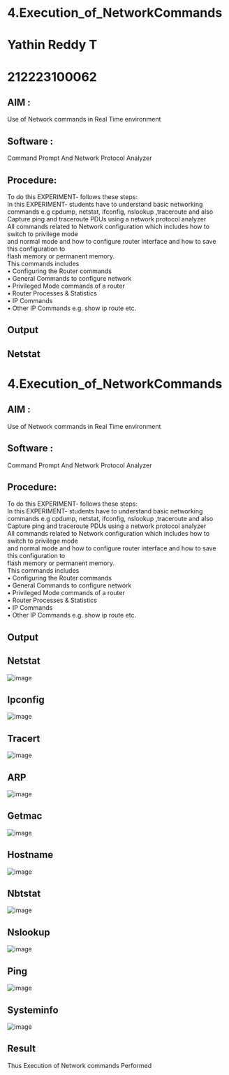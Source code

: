 # 4.Execution_of_NetworkCommands
# Yathin Reddy T
# 212223100062 
## AIM :
Use of Network commands in Real Time environment
## Software : 
Command Prompt And Network Protocol Analyzer
## Procedure: 
To do this EXPERIMENT- follows these steps:
<BR>
In this EXPERIMENT- students have to understand basic networking commands e.g cpdump, netstat, ifconfig, nslookup ,traceroute and also Capture ping and traceroute PDUs using a network protocol analyzer 
<BR>
All commands related to Network configuration which includes how to switch to privilege mode
<BR>
and normal mode and how to configure router interface and how to save this configuration to
<BR>
flash memory or permanent memory.
<BR>
This commands includes
<BR>
• Configuring the Router commands
<BR>
• General Commands to configure network
<BR>
• Privileged Mode commands of a router 
<BR>
• Router Processes & Statistics
<BR>
• IP Commands
<BR>
• Other IP Commands e.g. show ip route etc.
<BR>

## Output
## Netstat
# 4.Execution_of_NetworkCommands
## AIM :
Use of Network commands in Real Time environment
## Software : 
Command Prompt And Network Protocol Analyzer
## Procedure: 
To do this EXPERIMENT- follows these steps:
<BR>
In this EXPERIMENT- students have to understand basic networking commands e.g cpdump, netstat, ifconfig, nslookup ,traceroute and also Capture ping and traceroute PDUs using a network protocol analyzer 
<BR>
All commands related to Network configuration which includes how to switch to privilege mode
<BR>
and normal mode and how to configure router interface and how to save this configuration to
<BR>
flash memory or permanent memory.
<BR>
This commands includes
<BR>
• Configuring the Router commands
<BR>
• General Commands to configure network
<BR>
• Privileged Mode commands of a router 
<BR>
• Router Processes & Statistics
<BR>
• IP Commands
<BR>
• Other IP Commands e.g. show ip route etc.
<BR>

## Output
## Netstat
![image](https://github.com/user-attachments/assets/1ee9bd58-9819-4977-a341-41c37f0bac3d)
## Ipconfig
![image](https://github.com/user-attachments/assets/8c588d53-5332-465e-a977-df93b7f25bd3)
## Tracert
![image](https://github.com/user-attachments/assets/cfca500d-04db-4647-8de7-aa210351fd21)
## ARP
![image](https://github.com/user-attachments/assets/bfee2f11-9799-4c4e-bc8f-064b72d6e8c8)
## Getmac
![image](https://github.com/user-attachments/assets/9e2c02b0-586e-4d57-908d-c0c15dc8cb08)
## Hostname
![image](https://github.com/user-attachments/assets/045b1159-5410-41f1-9c06-7d8189f24a8e)
## Nbtstat
![image](https://github.com/user-attachments/assets/d007b735-827d-41c1-9a60-b693acd1c714)
## Nslookup
![image](https://github.com/user-attachments/assets/80898e79-fc8c-417f-b0a4-fbc5f88c37cc)
## Ping
![image](https://github.com/user-attachments/assets/0f27a3ea-aeb0-4a83-b46d-cf7e8b33a51b)
## Systeminfo
![image](https://github.com/user-attachments/assets/a985c0cc-4f09-4ba2-9eae-300263ed9476)
## Result
Thus Execution of Network commands Performed 
